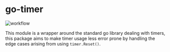 # go-timer

![workflow](https://github.com/steeringwaves/go-timer/actions/workflows/test.yml/badge.svg)

This module is a wrapper around the standard go library dealing with timers, this package aims to make timer usage less error prone by handling the edge cases arising from using `timer.Reset()`.
